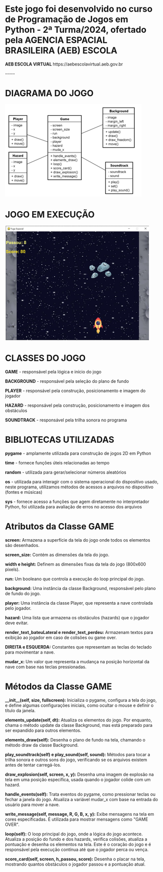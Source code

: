 <!DOCTYPE html>
<html lang="pt-BR">
<body>
    <h1><b>Este jogo foi desenvolvido no curso de Programação de Jogos em Python - 2ª Turma/2024, ofertado pela AGENCIA ESPACIAL BRASILEIRA (AEB) ESCOLA </b></h1>
    <p><b> AEB ESCOLA VIRTUAL </b> https://aebescolavirtual.aeb.gov.br</p>
    <p>-----</p>
    <h1>DIAGRAMA DO JOGO</h1>
    <img src="Captura de tela 2024-09-25 204941.png")>
    <h1>JOGO EM EXECUÇÃO</h1>
    <img src="Captura de tela 2024-09-25 205103.png")>
    <h1><b>CLASSES DO JOGO</b></h1>
    <p><b>GAME</b> - responsável pela lógica e início do jogo</p>
    <p><b>BACKGROUND</b> - responsável pela seleção do plano de fundo</p>
    <p><b>PLAYER</b> - responsável pela construção, posicionamento e imagem do jogador</p>
    <p><b>HAZARD</b> - responsável pela construção, posicionamento e imagem dos obstáculos</p>
    <p><b>SOUNDTRACK</b> - responsável pela trilha sonora no programa</p>
    <h1><b>BIBLIOTECAS UTILIZADAS</b></h1>
    <p><b>pygame</b> - amplamente utilizada para construção de jogos 2D em Python</p>
    <p><b>time</b> - fornece funções úteis relacionadas ao tempo</p>
    <p><b>random</b> - utilizada para gerar/selecionar números aleatórios</p>
    <p><b>os</b> - utilizada para interagir com o sistema operacional do dispositivo usado, neste programa, utilizamos métodos de acessos a arquivos no dispositivo (fontes e músicas)</p>
    <p><b>sys</b> - fornece acesso a funções que agem diretamente no interpretador Python, foi utilizada para avaliação de erros no acesso dos arquivos</p>
    <h1><b>Atributos da Classe GAME</b></h1>
    <p><b>screen:</b> Armazena a superfície da tela do jogo onde todos os elementos são desenhados.</p>
    <p><b>screen_size:</b> Contém as dimensões da tela do jogo.</p>
    <p><b>width e height:</b> Definem as dimensões fixas da tela do jogo (800x600 pixels).</p>
    <p><b>run:</b> Um booleano que controla a execução do loop principal do jogo.</p>
    <p><b>background:</b> Uma instância da classe Background, responsável pelo plano de fundo do jogo.</p>
    <p><b>player:</b> Uma instância da classe Player, que representa a nave controlada pelo jogador.</p>
    <p><b>hazard:</b> Uma lista que armazena os obstáculos (hazards) que o jogador deve evitar.</p>
    <p><b>render_text_bateuLateral e render_text_perdeu:</b> Armazenam textos para exibição ao jogador em caso de colisões ou game over.</p>
    <p><b>DIREITA e ESQUERDA:</b> Constantes que representam as teclas do teclado para movimentar a nave.</p>
    <p><b>mudar_x:</b> Um valor que representa a mudança na posição horizontal da nave com base nas teclas pressionadas.</p>
    <h1><b>Métodos da Classe GAME</b></h1>
    <p><b>__init__(self, size, fullscreen):</b> Inicializa o pygame, configura a tela do jogo, e define algumas configurações iniciais, como ocultar o mouse e definir o título da janela.</p>
    <p><b>elements_update(self, dt):</b> Atualiza os elementos do jogo. Por enquanto, chama o método update da classe Background, mas está preparado para ser expandido para outros elementos.</p>
    <p><b>elements_draw(self):</b> Desenha o plano de fundo na tela, chamando o método draw da classe Background.</p>
    <p><b>play_soundtrack(self) e play_sound(self, sound):</b> Métodos para tocar a trilha sonora e outros sons do jogo, verificando se os arquivos existem antes de tentar carregá-los.</p>
    <p><b>draw_explosion(self, screen, x, y):</b> Desenha uma imagem de explosão na tela em uma posição específica, usada quando o jogador colide com um hazard.</p>
    <p><b>handle_events(self):</b> Trata eventos do pygame, como pressionar teclas ou fechar a janela do jogo. Atualiza a variável mudar_x com base na entrada do usuário para mover a nave.</p>
    <p><b>write_message(self, message, R, G, B, x, y):</b> Exibe mensagens na tela em cores especificadas. É utilizada para mostrar mensagens como "GAME OVER".</p>
    <p><b>loop(self):</b> O loop principal do jogo, onde a lógica do jogo acontece. Atualiza a posição do fundo e dos hazards, verifica colisões, atualiza a pontuação e desenha os elementos na tela. Este é o coração do jogo e é responsável pela execução contínua até que o jogador perca ou vença.</p>
    <p><b>score_card(self, screen, h_passou, score):</b> Desenha o placar na tela, mostrando quantos obstáculos o jogador passou e a pontuação atual.</p>
</body>
</html>
